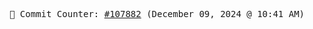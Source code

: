 <p align="center">
    <samp>
        📮 Commit Counter: <a href="https://github.com/Javascript-void0/Javascript-void0/commits/main">#107882</a> (December 09, 2024 @ 10:41 AM)
    </samp>
</p>